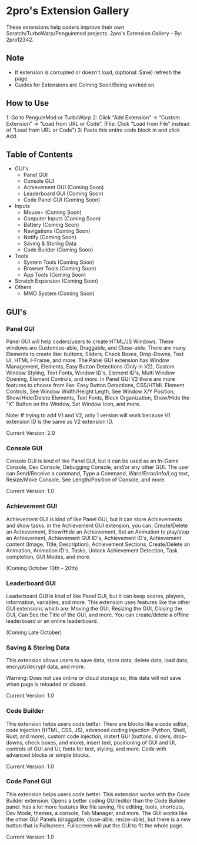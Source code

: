 # 2pro's Extension Gallery
These extensions help coders improve their own Scratch/TurboWarp/Penguinmod projects. 
2pro's Extension Gallery - By: 2pro12342. 

## Note 
- If extension is corrupted or doesn't load, (optional: Save) refresh the page.
- Guides for Extensions are Coming Soon/Being worked on.

## How to Use 
1: Go to PenguinMod or TurboWarp
2: Click “Add Extension” → “Custom Extension” → “Load from URL or Code”. 
(File: Click "Load from File" instead of “Load from URL or Code”)
3: Paste this entire code block in and click Add. 

## Table of Contents 

- GUI's
  - Panel GUI
  - Console GUI
  - Achievement GUI (Coming Soon)
  - Leaderboard GUI (Coming Soon)
  - Code Panel GUI (Coming Soon)
- Inputs
  - Mouse+ (Coming Soon)
  - Conputer Inputs (Coming Soon)
  - Battery (Coming Soon)
  - Navigations (Coming Soon)
  - Notify (Coming Soon)
  - Saving & Storing Data
  - Code Builder (Coming Soon)
- Tools
  - System Tools (Coming Soon)
  - Browser Tools (Coming Soon)
  - App Tools (Coming Soon)
- Scratch Expansion (Coming Soon)
- Others
  - MMO System (Coming Soon)

## GUI's

### Panel GUI
Panel GUI will help coders/users to create HTML/JS Windows. These windows are Customize-able, Draggable, and Close-able. There are many Elements to create like: buttons, Sliders, Check Boxes, Drop-Downs, Text UI, HTML I-Frame, and more. The Panel GUI extension has Window Management, Elements, Easy Button Detections (Only in V2), Custom Window Styling, Text Fonts, Window ID's, Element ID's, Multi Window Opening, Element Controls, and more. In Panel GUI V2 there are more features to choose from like: Easy Button Detections, CSS/HTML Element Controls, See Window Width/Height Legth, See Window X/Y Position, Show/Hide/Delete Elements, Text Fonts, Block Organization, Show/Hide the "X" Button on the Window, Set Window Icon, and more. 

Note: If trying to add V1 and V2, only 1 version will work because V1 extension ID is the same as V2 extension ID. 

Current Version: 2.0

### Console GUI 
Console GUI is kind of like Panel GUI, but it can be used as an In-Game Console, Dev Console, Debugging Console, and/or any other GUI. The user can Send/Receive a command, Type a Command, Warn/Error/Info/Log text, Resize/Move Console, See Length/Position of Console, and more. 

Current Version: 1.0 

### Achievement GUI 
Achievement GUI is kind of like Panel GUI, but it can store Achievements and show tasks. in the Achievement GUI extension, you can; Create/Delete an Achievement, Show/Hide an Achievement, Set an Animation to play/stop an Achievement, Achievement GUI ID's, Achievement ID's, Achievement content (Image, Title, Description), Achievement Sections, Create/Delete an Animation, Animation ID's, Tasks, Unlock Achievement Detection, Task completion, GUI Modes, and more. 

(Coming October 10th - 20th) 

### Leaderboard GUI 
Leaderboard GUI is kind of like Panel GUI, but it can keep scores, players, information, variables, and more. This extension uses features like the other GUI extensions which are: Moving the GUI, Resizing the GUI, Closing the GUI, Can See the Title of the GUI, and more. You can create/delete a offline leaderboard or an online leaderboard.  

(Coming Late October)

### Saving & Storing Data
This extension allows users to save data, store data, delete data, load data, encrypt/decrypt data, and more. 

Warning: Does not use online or cloud storage so, this data will not save when page is reloaded or closed.

Current Version: 1.0 

### Code Builder 
This extension helps users code better. There are blocks like a code editor, code injection (HTML, CSS, JS), advanced coding injection (Python, Shell, Rust, and more), custom code injection, instert GUI (buttons, sliders, drop-downs, check boxes, and more), insert text, positioning of GUI and UI, controls of GUI and UI, fonts for text, styling, and more. Code with advanced blocks or simple blocks. 

Current Version: 1.0

### Code Panel GUI 
This extension helps users code better. This extension works with the Code Builder extension. Opens a better coding GUI/editor than the Code Builder panel. has a lot more features like file saving, file editing, tools, shortcuts, Dev Mode, themes, a console, Tab Manager, and more. The GUI works like the other GUI Panels (draggable, close-able, resize-able), but there is a new button that is Fullscreen. Fullscreen will put the GUI to fit the whole page. 

Current Version: 1.0


